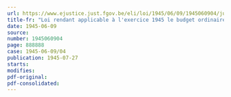 ```yaml
---
url: https://www.ejustice.just.fgov.be/eli/loi/1945/06/09/1945060904/justel
title-fr: "Loi rendant applicable à l'exercice 1945 le budget ordinaire du Congo belge et du Vice-Gouvernement général du Ruanda-Urundi pour l'exercice 1944, approuvé par l'arrêté-loi du 12 septembre 1944"
date: 1945-06-09
source:
number: 1945060904
page: 888888
case: 1945-06-09/04
publication: 1945-07-27
starts:
modifies:
pdf-original:
pdf-consolidated:
---
```


